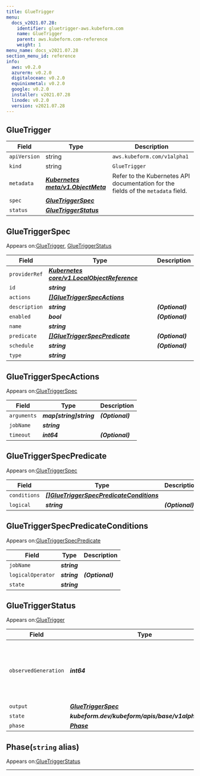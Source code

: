 ```yaml
---
title: GlueTrigger
menu:
  docs_v2021.07.28:
    identifier: gluetrigger-aws.kubeform.com
    name: GlueTrigger
    parent: aws.kubeform.com-reference
    weight: 1
menu_name: docs_v2021.07.28
section_menu_id: reference
info:
  aws: v0.2.0
  azurerm: v0.2.0
  digitalocean: v0.2.0
  equinixmetal: v0.2.0
  google: v0.2.0
  installer: v2021.07.28
  linode: v0.2.0
  version: v2021.07.28
---
```


## GlueTrigger
| Field | Type | Description |
| ------ | ----- | ----------- |
| `apiVersion` | string | `aws.kubeform.com/v1alpha1` |
|    `kind` | string | `GlueTrigger` |
| `metadata` | ***[Kubernetes meta/v1.ObjectMeta](https://v1-18.docs.kubernetes.io/docs/reference/generated/kubernetes-api/v1.18/#objectmeta-v1-meta)***|Refer to the Kubernetes API documentation for the fields of the `metadata` field.|
| `spec` | ***[GlueTriggerSpec](#gluetriggerspec)***||
| `status` | ***[GlueTriggerStatus](#gluetriggerstatus)***||
## GlueTriggerSpec

Appears on:[GlueTrigger](#gluetrigger), [GlueTriggerStatus](#gluetriggerstatus)

| Field | Type | Description |
| ------ | ----- | ----------- |
| `providerRef` | ***[Kubernetes core/v1.LocalObjectReference](https://v1-18.docs.kubernetes.io/docs/reference/generated/kubernetes-api/v1.18/#localobjectreference-v1-core)***||
| `id` | ***string***||
| `actions` | ***[[]GlueTriggerSpecActions](#gluetriggerspecactions)***||
| `description` | ***string***| ***(Optional)*** |
| `enabled` | ***bool***| ***(Optional)*** |
| `name` | ***string***||
| `predicate` | ***[[]GlueTriggerSpecPredicate](#gluetriggerspecpredicate)***| ***(Optional)*** |
| `schedule` | ***string***| ***(Optional)*** |
| `type` | ***string***||
## GlueTriggerSpecActions

Appears on:[GlueTriggerSpec](#gluetriggerspec)

| Field | Type | Description |
| ------ | ----- | ----------- |
| `arguments` | ***map[string]string***| ***(Optional)*** |
| `jobName` | ***string***||
| `timeout` | ***int64***| ***(Optional)*** |
## GlueTriggerSpecPredicate

Appears on:[GlueTriggerSpec](#gluetriggerspec)

| Field | Type | Description |
| ------ | ----- | ----------- |
| `conditions` | ***[[]GlueTriggerSpecPredicateConditions](#gluetriggerspecpredicateconditions)***||
| `logical` | ***string***| ***(Optional)*** |
## GlueTriggerSpecPredicateConditions

Appears on:[GlueTriggerSpecPredicate](#gluetriggerspecpredicate)

| Field | Type | Description |
| ------ | ----- | ----------- |
| `jobName` | ***string***||
| `logicalOperator` | ***string***| ***(Optional)*** |
| `state` | ***string***||
## GlueTriggerStatus

Appears on:[GlueTrigger](#gluetrigger)

| Field | Type | Description |
| ------ | ----- | ----------- |
| `observedGeneration` | ***int64***| ***(Optional)*** Resource generation, which is updated on mutation by the API Server.|
| `output` | ***[GlueTriggerSpec](#gluetriggerspec)***| ***(Optional)*** |
| `state` | ***kubeform.dev/kubeform/apis/base/v1alpha1.State***| ***(Optional)*** |
| `phase` | ***[Phase](#phase)***| ***(Optional)*** |
## Phase(`string` alias)

Appears on:[GlueTriggerStatus](#gluetriggerstatus)

---

